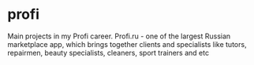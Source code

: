 # profi
Main projects in my Profi career. Profi.ru - one of the largest Russian marketplace app, which brings together clients and specialists like tutors, repairmen, beauty specialists, cleaners, sport trainers and etc
